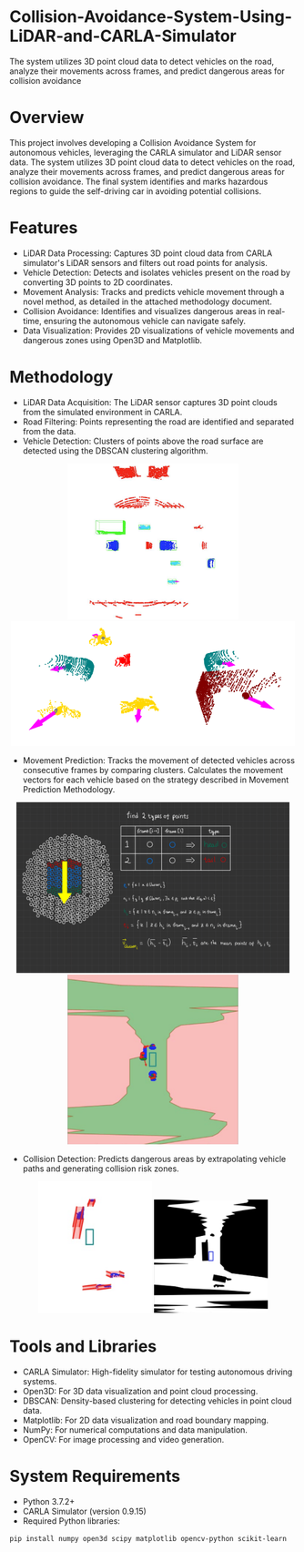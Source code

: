 # Collision-Avoidance-System-Using-LiDAR-and-CARLA-Simulator
The system utilizes 3D point cloud data to detect vehicles on the road, analyze their movements across frames, and predict dangerous areas for collision avoidance

# Overview
This project involves developing a Collision Avoidance System for autonomous vehicles, leveraging the CARLA simulator and LiDAR sensor data. The system utilizes 3D point cloud data to detect vehicles on the road, analyze their movements across frames, and predict dangerous areas for collision avoidance. The final system identifies and marks hazardous regions to guide the self-driving car in avoiding potential collisions.

# Features
* LiDAR Data Processing: Captures 3D point cloud data from CARLA simulator's LiDAR sensors and filters out road points for analysis.
* Vehicle Detection: Detects and isolates vehicles present on the road by converting 3D points to 2D coordinates.
* Movement Analysis: Tracks and predicts vehicle movement through a novel method, as detailed in the attached methodology document.
* Collision Avoidance: Identifies and visualizes dangerous areas in real-time, ensuring the autonomous vehicle can navigate safely.
* Data Visualization: Provides 2D visualizations of vehicle movements and dangerous zones using Open3D and Matplotlib.

# Methodology

* LiDAR Data Acquisition: The LiDAR sensor captures 3D point clouds from the simulated environment in CARLA.
* Road Filtering: Points representing the road are identified and separated from the data.
* Vehicle Detection: Clusters of points above the road surface are detected using the DBSCAN clustering algorithm.

<div align=center>
  <img src="/images/3D_bbox.png" width="300" />
  <img src="/images/3D_visualize.png" width="500"/> 
</div>
  
* Movement Prediction: Tracks the movement of detected vehicles across consecutive frames by comparing clusters. Calculates the movement vectors for each vehicle based on the strategy described in Movement Prediction Methodology.

<div align=center>
  <img src="/images/Movement_Prediction_2.png" width="480"/> 
  <img src="/images/Movement_Prediction.png" width="300" />
</div>

* Collision Detection: Predicts dangerous areas by extrapolating vehicle paths and generating collision risk zones.

<div align=center>
  <img src="/images/Dangerous_areas.png" width="200"/> 
  <img src="/images/Binary_image.png" width="200" />
</div>

# Tools and Libraries

* CARLA Simulator: High-fidelity simulator for testing autonomous driving systems.
* Open3D: For 3D data visualization and point cloud processing.
* DBSCAN: Density-based clustering for detecting vehicles in point cloud data.
* Matplotlib: For 2D data visualization and road boundary mapping.
* NumPy: For numerical computations and data manipulation.
* OpenCV: For image processing and video generation.

# System Requirements
* Python 3.7.2+
* CARLA Simulator (version 0.9.15)
* Required Python libraries:
```
pip install numpy open3d scipy matplotlib opencv-python scikit-learn
```

